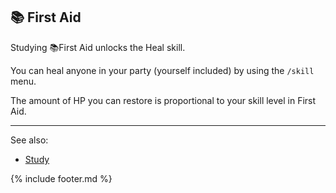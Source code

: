## 📚 First Aid
Studying 📚First Aid unlocks the Heal skill.

You can heal anyone in your party (yourself included) by using the `/skill` menu.

The amount of HP you can restore is proportional to your skill level in First Aid.

---

See also:
 - [Study](../study.md)

{% include footer.md %}
